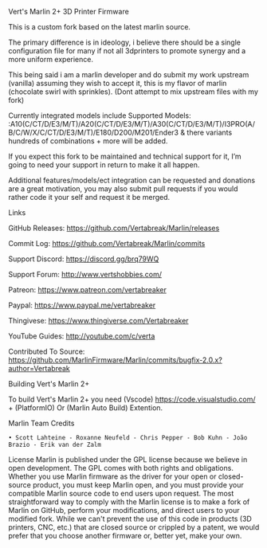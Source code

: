 Vert's Marlin 2+ 3D Printer Firmware

This is a custom fork based on the latest marlin source.

The primary difference is in ideology, i believe there should be a single configuration file for many if not all 3dprinters 
to promote synergy and a more uniform experience.

This being said i am a marlin developer and do submit my work upstream (vanilla) assuming they wish to accept it, this is my flavor of marlin (chocolate swirl with sprinkles). (Dont attempt to mix upstream files with my fork)

Currently integrated models include Supported Models: :A10(C/CT/D/E3/M/T)/A20(C/CT/D/E3/M/T)/A30(C/CT/D/E3/M/T)/I3PRO(A/B/C/W/X/C/CT/D/E3/M/T)/E180/D200/M201/Ender3 & there variants hundreds of combinations + more will be added.

If you expect this fork to be maintained and technical support for it, I’m going to need your support in return to make it all happen.

Additional features/models/ect integration can be requested and donations are a great motivation, you may also submit pull requests if you would rather code it your self and request it be merged.

Links

GitHub Releases: https://github.com/Vertabreak/Marlin/releases

Commit Log: https://github.com/Vertabreak/Marlin/commits

Support Discord: https://discord.gg/brq79WQ

Support Forum: http://www.vertshobbies.com/

Patreon: https://www.patreon.com/vertabreaker

Paypal: https://www.paypal.me/vertabreaker

Thingivese: https://www.thingiverse.com/Vertabreaker

YouTube Guides: http://youtube.com/c/verta

Contributed To Source: https://github.com/MarlinFirmware/Marlin/commits/bugfix-2.0.x?author=Vertabreak

Building Vert's Marlin 2+

To build Vert's Marlin 2+ you need (Vscode) https://code.visualstudio.com/ + (PlatformIO) Or (Marlin Auto Build) Extention.

Marlin Team Credits

    • Scott Lahteine - Roxanne Neufeld - Chris Pepper - Bob Kuhn - João Brazio - Erik van der Zalm 
    
License
Marlin is published under the GPL license because we believe in open development. The GPL comes with both rights and obligations. Whether you use Marlin firmware as the driver for your open or closed-source product, you must keep Marlin open, and you must provide your compatible Marlin source code to end users upon request. The most straightforward way to comply with the Marlin license is to make a fork of Marlin on GitHub, perform your modifications, and direct users to your modified fork. While we can't prevent the use of this code in products (3D printers, CNC, etc.) that are closed source or crippled by a patent, we would prefer that you choose another firmware or, better yet, make your own.
